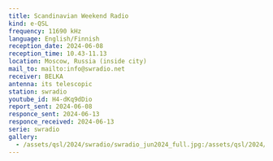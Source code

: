 ```yaml
---
title: Scandinavian Weekend Radio
kind: e-QSL
frequency: 11690 kHz
language: English/Finnish
reception_date: 2024-06-08
reception_time: 10.43-11.13
location: Moscow, Russia (inside city)
mail_to: mailto:info@swradio.net
receiver: BELKA
antenna: its telescopic
station: swradio
youtube_id: H4-dKq9dDio
report_sent: 2024-06-08
responce_sent: 2024-06-13
responce_received: 2024-06-13
serie: swradio
gallery:
  - /assets/qsl/2024/swradio/swradio_jun2024_full.jpg:/assets/qsl/2024/swradio/swradio_jun2024_small.jpg
---
```


